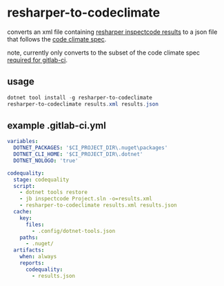 # resharper-to-codeclimate

converts an xml file containing [resharper inspectcode results](https://www.jetbrains.com/help/resharper/InspectCode.html#understanding-output) to
a json file that follows the [code climate spec](https://github.com/codeclimate/platform/blob/master/spec/analyzers/SPEC.md#data-types).

note, currently only converts to the subset of the code climate spec [required for gitlab-ci](https://docs.gitlab.com/ee/user/project/merge_requests/code_quality.html#implementing-a-custom-tool).

## usage

```powershell
dotnet tool install -g resharper-to-codeclimate
resharper-to-codeclimate results.xml results.json
```

## example .gitlab-ci.yml

```yaml
variables:
  DOTNET_PACKAGES: '$CI_PROJECT_DIR\.nuget\packages'
  DOTNET_CLI_HOME: '$CI_PROJECT_DIR\.dotnet'
  DOTNET_NOLOGO: 'true'

codequality:
  stage: codequality
  script:
    - dotnet tools restore
    - jb inspectcode Project.sln -o=results.xml
    - resharper-to-codeclimate results.xml results.json
  cache:
    key:
      files: 
        - .config/dotnet-tools.json
    paths:
      - .nuget/
  artifacts:
    when: always
    reports:
      codequality:
        - results.json
```
